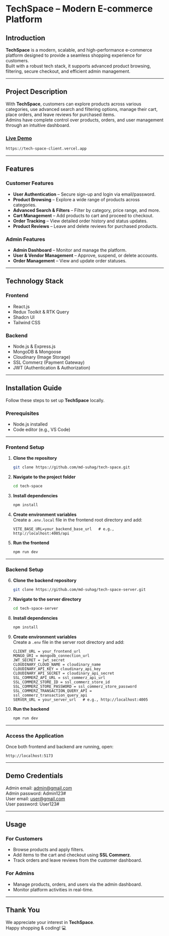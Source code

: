 # TechSpace – Modern E-commerce Platform

## Introduction

**TechSpace** is a modern, scalable, and high-performance e-commerce platform designed to provide a seamless shopping experience for customers.  
Built with a robust tech stack, it supports advanced product browsing, filtering, secure checkout, and efficient admin management.

---

## Project Description

With **TechSpace**, customers can explore products across various categories, use advanced search and filtering options, manage their cart, place orders, and leave reviews for purchased items.  
Admins have complete control over products, orders, and user management through an intuitive dashboard.

### [Live Demo](https://tech-space-client.vercel.app)

```bash
https://tech-space-client.vercel.app
```

---

## Features

### Customer Features

- **User Authentication** – Secure sign-up and login via email/password.
- **Product Browsing** – Explore a wide range of products across categories.
- **Advanced Search & Filters** – Filter by category, price range, and more.
- **Cart Management** – Add products to cart and proceed to checkout.
- **Order Tracking** – View detailed order history and status updates.
- **Product Reviews** – Leave and delete reviews for purchased products.

### Admin Features

- **Admin Dashboard** – Monitor and manage the platform.
- **User & Vendor Management** – Approve, suspend, or delete accounts.
- **Order Management** – View and update order statuses.

---

## Technology Stack

### **Frontend**

- React.js
- Redux Toolkit & RTK Query
- Shadcn UI
- Tailwind CSS

### **Backend**

- Node.js & Express.js
- MongoDB & Mongoose
- Cloudinary (Image Storage)
- SSL Commerz (Payment Gateway)
- JWT (Authentication & Authorization)

---

## Installation Guide

Follow these steps to set up **TechSpace** locally.

### **Prerequisites**

- Node.js installed
- Code editor (e.g., VS Code)

---

### **Frontend Setup**

1. **Clone the repository**

   ```bash
   git clone https://github.com/md-suhag/tech-space.git
   ```

2. **Navigate to the project folder**

   ```bash
   cd tech-space
   ```

3. **Install dependencies**

   ```bash
   npm install
   ```

4. **Create environment variables**  
   Create a `.env.local` file in the frontend root directory and add:

   ```env
   VITE_BASE_URL=your_backend_base_url   # e.g., http://localhost:4005/api
   ```

5. **Run the frontend**
   ```bash
   npm run dev
   ```

---

### **Backend Setup**

6. **Clone the backend repository**

   ```bash
   git clone https://github.com/md-suhag/tech-space-server.git
   ```

7. **Navigate to the server directory**

   ```bash
   cd tech-space-server
   ```

8. **Install dependencies**

   ```bash
   npm install
   ```

9. **Create environment variables**  
   Create a `.env` file in the server root directory and add:

   ```env
   CLIENT_URL = your_frontend_url
   MONGO_URI = mongodb_connection_url
   JWT_SECRET = jwt_secret
   CLOUDINARY_CLOUD_NAME = cloudinary_name
   CLOUDINARY_API_KEY = cloudinary_api_key
   CLOUDINARY_API_SECRET = cloudinary_api_secret
   SSL_COMMERZ_API_URL = ssl_commerz_api_url
   SSL_COMMERZ_STORE_ID = ssl_commerz_store_id
   SSL_COMMERZ_STORE_PASSWORD = ssl_commerz_store_password
   SSL_COMMERZ_TRANSACTION_QUERY_API = ssl_commerz_transaction_query_api
   SERVER_URL = your_server_url   # e.g., http://localhost:4005
   ```

10. **Run the backend**
    ```bash
    npm run dev
    ```

---

### **Access the Application**

Once both frontend and backend are running, open:

```text
http://localhost:5173
```

---

## Demo Credentials

Admin email: admin@gmail.com
<br>
Admin password: Admin123#
<br>
User email: user@gmail.com
<br>
User password: User123#

---

## Usage

### For Customers

- Browse products and apply filters.
- Add items to the cart and checkout using **SSL Commerz**.
- Track orders and leave reviews from the customer dashboard.

### For Admins

- Manage products, orders, and users via the admin dashboard.
- Monitor platform activities in real-time.

---

## Thank You

We appreciate your interest in **TechSpace**.  
Happy shopping & coding! 💻
